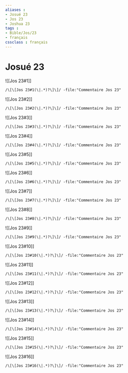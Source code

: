 ```yaml
---
aliases : 
- Josué 23
- Jos 23
- Joshua 23
tags : 
- Bible/Jos/23
- français
cssclass : français
---
```


# Josué 23

![[Jos 23#1]]

```query
/\[\[Jos 23#1(\|.*)?\]\]/ -file:"Commentaire Jos 23"
```

![[Jos 23#2]]

```query
/\[\[Jos 23#2(\|.*)?\]\]/ -file:"Commentaire Jos 23"
```

![[Jos 23#3]]

```query
/\[\[Jos 23#3(\|.*)?\]\]/ -file:"Commentaire Jos 23"
```

![[Jos 23#4]]

```query
/\[\[Jos 23#4(\|.*)?\]\]/ -file:"Commentaire Jos 23"
```

![[Jos 23#5]]

```query
/\[\[Jos 23#5(\|.*)?\]\]/ -file:"Commentaire Jos 23"
```

![[Jos 23#6]]

```query
/\[\[Jos 23#6(\|.*)?\]\]/ -file:"Commentaire Jos 23"
```

![[Jos 23#7]]

```query
/\[\[Jos 23#7(\|.*)?\]\]/ -file:"Commentaire Jos 23"
```

![[Jos 23#8]]

```query
/\[\[Jos 23#8(\|.*)?\]\]/ -file:"Commentaire Jos 23"
```

![[Jos 23#9]]

```query
/\[\[Jos 23#9(\|.*)?\]\]/ -file:"Commentaire Jos 23"
```

![[Jos 23#10]]

```query
/\[\[Jos 23#10(\|.*)?\]\]/ -file:"Commentaire Jos 23"
```

![[Jos 23#11]]

```query
/\[\[Jos 23#11(\|.*)?\]\]/ -file:"Commentaire Jos 23"
```

![[Jos 23#12]]

```query
/\[\[Jos 23#12(\|.*)?\]\]/ -file:"Commentaire Jos 23"
```

![[Jos 23#13]]

```query
/\[\[Jos 23#13(\|.*)?\]\]/ -file:"Commentaire Jos 23"
```

![[Jos 23#14]]

```query
/\[\[Jos 23#14(\|.*)?\]\]/ -file:"Commentaire Jos 23"
```

![[Jos 23#15]]

```query
/\[\[Jos 23#15(\|.*)?\]\]/ -file:"Commentaire Jos 23"
```

![[Jos 23#16]]

```query
/\[\[Jos 23#16(\|.*)?\]\]/ -file:"Commentaire Jos 23"
```


